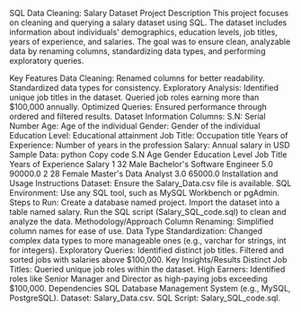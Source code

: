 SQL Data Cleaning: Salary Dataset
Project Description
This project focuses on cleaning and querying a salary dataset using SQL. The dataset includes information about individuals' demographics, education levels, job titles, years of experience, and salaries. The goal was to ensure clean, analyzable data by renaming columns, standardizing data types, and performing exploratory queries.

Key Features
Data Cleaning:
Renamed columns for better readability.
Standardized data types for consistency.
Exploratory Analysis:
Identified unique job titles in the dataset.
Queried job roles earning more than $100,000 annually.
Optimized Queries: Ensured performance through ordered and filtered results.
Dataset Information
Columns:
S.N: Serial Number
Age: Age of the individual
Gender: Gender of the individual
Education Level: Educational attainment
Job Title: Occupation title
Years of Experience: Number of years in the profession
Salary: Annual salary in USD
Sample Data:
python
Copy code
    S.N  Age  Gender Education Level          Job Title  Years of Experience  Salary
    1    32   Male   Bachelor's       Software Engineer  5.0                 90000.0
    2    28   Female Master's         Data Analyst       3.0                 65000.0
Installation and Usage Instructions
Dataset:
Ensure the Salary_Data.csv file is available.
SQL Environment:
Use any SQL tool, such as MySQL Workbench or pgAdmin.
Steps to Run:
Create a database named project.
Import the dataset into a table named salary.
Run the SQL script (Salary_SQL_code.sql) to clean and analyze the data.
Methodology/Approach
Column Renaming:
Simplified column names for ease of use.
Data Type Standardization:
Changed complex data types to more manageable ones (e.g., varchar for strings, int for integers).
Exploratory Queries:
Identified distinct job titles.
Filtered and sorted jobs with salaries above $100,000.
Key Insights/Results
Distinct Job Titles: Queried unique job roles within the dataset.
High Earners: Identified roles like Senior Manager and Director as high-paying jobs exceeding $100,000.
Dependencies
SQL Database Management System (e.g., MySQL, PostgreSQL).
Dataset: Salary_Data.csv.
SQL Script: Salary_SQL_code.sql.
